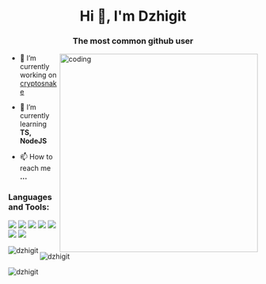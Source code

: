 <h1 align="center">Hi 👋, I'm Dzhigit</h1>
<h3 align="center">The most common github user</h3>

<img align="right" alt="coding" width="400" src="https://user-images.githubusercontent.com/69011963/137184767-79a13ec7-1bb3-4341-a6da-3a149c9c159a.gif">

- 🔭 I’m currently working on [cryptosnake](cryptosnake)

- 🌱 I’m currently learning **TS, NodeJS**

- 📫 How to reach me **...**
<h3 align="left">Languages and Tools:</h3>

![](https://img.shields.io/badge/JavaScript-informational?style=flat&logo=javascript&logoColor=000000&color=238636&labelColor=F7DF1E)
![](https://img.shields.io/badge/NodeJS-informational?style=flat&logo=node.js&logoColor=339933&color=238636&labelColor=ffffff)
![](https://img.shields.io/badge/MySQL-informational?style=flat&logo=mysql&logoColor=ffffff&color=238636&labelColor=4479A1)
![](https://img.shields.io/badge/Bootstrap-informational?style=flat&logo=bootstrap&logoColor=ffffff&color=238636&labelColor=7952B3)
![](https://img.shields.io/badge/GitHub-informational?style=flat&logo=github&logoColor=ffffff&color=238636&labelColor=181717)
![](https://img.shields.io/badge/VS%20Code-informational?style=flat&logo=visual-studio-code&logoColor=007ACC&color=238636&labelColor=ffffff)
![](https://img.shields.io/badge/Linux-informational?style=flat&logo=linux&logoColor=000000&color=238636&labelColor=FCC624)



<p><img align="left" src="https://github-readme-stats.vercel.app/api/top-langs?username=dzhigit&show_icons=true&locale=en&layout=compact" alt="dzhigit"/></p>
<p><img align="center" src="https://github-readme-stats.vercel.app/api?username=dzhigit&show_icons=true&locale=en" alt="dzhigit"/></p>
<p><img align="center" src="https://github-readme-streak-stats.herokuapp.com/?user=dzhigit"  alt="dzhigit" /></p>
